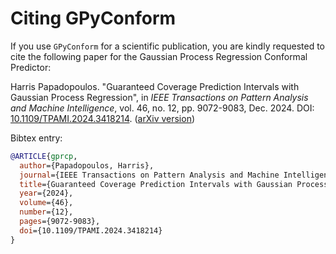 # Citing GPyConform

If you use `GPyConform` for a scientific publication, you are kindly requested to cite the following paper for the Gaussian Process Regression Conformal Predictor:

Harris Papadopoulos. "Guaranteed Coverage Prediction Intervals with Gaussian Process Regression", in *IEEE Transactions on Pattern Analysis and Machine Intelligence*, vol. 46, no. 12, pp. 9072-9083, Dec. 2024. DOI: [10.1109/TPAMI.2024.3418214](https://doi.org/10.1109/TPAMI.2024.3418214).
([arXiv version](https://arxiv.org/abs/2310.15641))

Bibtex entry:

```bibtex
@ARTICLE{gprcp,
  author={Papadopoulos, Harris},
  journal={IEEE Transactions on Pattern Analysis and Machine Intelligence}, 
  title={Guaranteed Coverage Prediction Intervals with Gaussian Process Regression}, 
  year={2024},
  volume={46},
  number={12},
  pages={9072-9083},
  doi={10.1109/TPAMI.2024.3418214}
}
```